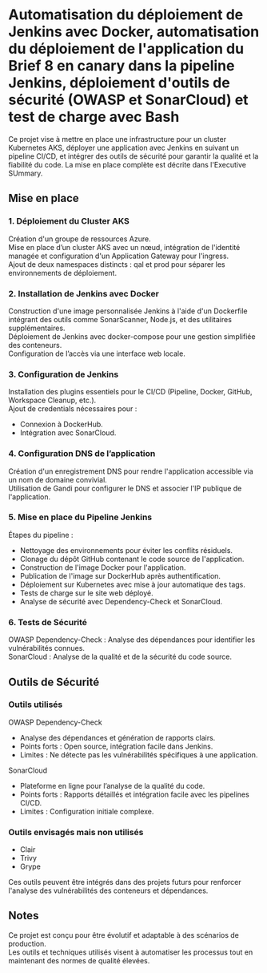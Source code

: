 # **Automatisation du déploiement de Jenkins avec Docker, automatisation du déploiement de l'application du Brief 8 en canary dans la pipeline Jenkins, déploiement d'outils de sécurité (OWASP et SonarCloud) et test de charge avec Bash** <br/>

Ce projet vise à mettre en place une infrastructure pour un cluster Kubernetes AKS, déployer une application avec Jenkins en suivant un pipeline CI/CD, et intégrer des outils de sécurité pour garantir la qualité et la fiabilité du code. La mise en place complète est décrite dans l'Executive SUmmary.

## Mise en place

### 1. Déploiement du Cluster AKS

Création d'un groupe de ressources Azure. <br/>
Mise en place d’un cluster AKS avec un nœud, intégration de l'identité managée et configuration d'un Application Gateway pour l'ingress.<br/> 
Ajout de deux namespaces distincts : qal et prod pour séparer les environnements de déploiement.

### 2. Installation de Jenkins avec Docker

Construction d'une image personnalisée Jenkins à l'aide d'un Dockerfile intégrant des outils comme SonarScanner, Node.js, et des utilitaires supplémentaires. <br/>
Déploiement de Jenkins avec docker-compose pour une gestion simplifiée des conteneurs. <br/>
Configuration de l’accès via une interface web locale.

### 3. Configuration de Jenkins

Installation des plugins essentiels pour le CI/CD (Pipeline, Docker, GitHub, Workspace Cleanup, etc.). <br/>
Ajout de credentials nécessaires pour :
- Connexion à DockerHub.
- Intégration avec SonarCloud.

### 4. Configuration DNS de l’application

Création d'un enregistrement DNS pour rendre l'application accessible via un nom de domaine convivial. <br/>
Utilisation de Gandi pour configurer le DNS et associer l'IP publique de l'application.

### 5. Mise en place du Pipeline Jenkins

Étapes du pipeline :
- Nettoyage des environnements pour éviter les conflits résiduels.
- Clonage du dépôt GitHub contenant le code source de l'application.
- Construction de l'image Docker pour l'application.
- Publication de l'image sur DockerHub après authentification.
- Déploiement sur Kubernetes avec mise à jour automatique des tags.
- Tests de charge sur le site web déployé.
- Analyse de sécurité avec Dependency-Check et SonarCloud.

### 6. Tests de Sécurité

OWASP Dependency-Check : Analyse des dépendances pour identifier les vulnérabilités connues. <br/>
SonarCloud : Analyse de la qualité et de la sécurité du code source.

## Outils de Sécurité

### Outils utilisés

OWASP Dependency-Check
- Analyse des dépendances et génération de rapports clairs.
- Points forts : Open source, intégration facile dans Jenkins.
- Limites : Ne détecte pas les vulnérabilités spécifiques à une application.

SonarCloud
- Plateforme en ligne pour l’analyse de la qualité du code.
- Points forts : Rapports détaillés et intégration facile avec les pipelines CI/CD.
- Limites : Configuration initiale complexe.

### Outils envisagés mais non utilisés

- Clair
- Trivy
- Grype

Ces outils peuvent être intégrés dans des projets futurs pour renforcer l'analyse des vulnérabilités des conteneurs et dépendances.

## Notes

Ce projet est conçu pour être évolutif et adaptable à des scénarios de production. <br/>
Les outils et techniques utilisés visent à automatiser les processus tout en maintenant des normes de qualité élevées.


